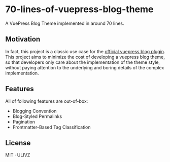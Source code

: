 # 70-lines-of-vuepress-blog-theme

A VuePress Blog Theme implemented in around 70 lines.


## Motivation

In fact, this project is a classic use case for the [official vuepress blog plugin](https://github.com/ulivz/vuepress-plugin-blog). This project aims to minimize the cost of developing a vuepress blog theme, so that developers only care about the implementation of the theme style, without paying attention to the underlying and boring details of the complex implementation.


## Features
  
All of following features are out-of-box:

- Blogging Convention
- Blog-Styled Permalinks
- Pagination
- Frontmatter-Based Tag Classification


## License

MIT · ULIVZ

